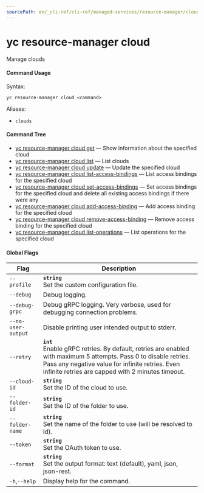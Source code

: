 ```yaml
---
sourcePath: en/_cli-ref/cli-ref/managed-services/resource-manager/cloud/index.md
---
```

# yc resource-manager cloud

Manage clouds

#### Command Usage

Syntax: 

`yc resource-manager cloud <command>`

Aliases: 

- `clouds`

#### Command Tree

- [yc resource-manager cloud get](get.md) — Show information about the specified cloud
- [yc resource-manager cloud list](list.md) — List clouds
- [yc resource-manager cloud update](update.md) — Update the specified cloud
- [yc resource-manager cloud list-access-bindings](list-access-bindings.md) — List access bindings for the specified cloud
- [yc resource-manager cloud set-access-bindings](set-access-bindings.md) — Set access bindings for the specified cloud and delete all existing access bindings if there were any
- [yc resource-manager cloud add-access-binding](add-access-binding.md) — Add access binding for the specified cloud
- [yc resource-manager cloud remove-access-binding](remove-access-binding.md) — Remove access binding for the specified cloud
- [yc resource-manager cloud list-operations](list-operations.md) — List operations for the specified cloud

#### Global Flags

| Flag | Description |
|----|----|
|`--profile`|<b>`string`</b><br/>Set the custom configuration file.|
|`--debug`|Debug logging.|
|`--debug-grpc`|Debug gRPC logging. Very verbose, used for debugging connection problems.|
|`--no-user-output`|Disable printing user intended output to stderr.|
|`--retry`|<b>`int`</b><br/>Enable gRPC retries. By default, retries are enabled with maximum 5 attempts. Pass 0 to disable retries. Pass any negative value for infinite retries. Even infinite retries are capped with 2 minutes timeout.|
|`--cloud-id`|<b>`string`</b><br/>Set the ID of the cloud to use.|
|`--folder-id`|<b>`string`</b><br/>Set the ID of the folder to use.|
|`--folder-name`|<b>`string`</b><br/>Set the name of the folder to use (will be resolved to id).|
|`--token`|<b>`string`</b><br/>Set the OAuth token to use.|
|`--format`|<b>`string`</b><br/>Set the output format: text (default), yaml, json, json-rest.|
|`-h`,`--help`|Display help for the command.|
